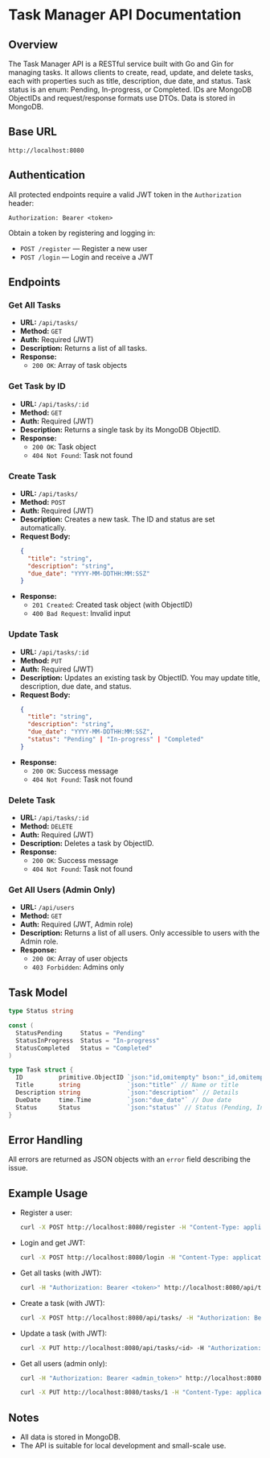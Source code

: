 # Task Manager API Documentation

## Overview
The Task Manager API is a RESTful service built with Go and Gin for managing tasks. It allows clients to create, read, update, and delete tasks, each with properties such as title, description, due date, and status. Task status is an enum: Pending, In-progress, or Completed. IDs are MongoDB ObjectIDs and request/response formats use DTOs. Data is stored in MongoDB.

## Base URL
```
http://localhost:8080
```


## Authentication

All protected endpoints require a valid JWT token in the `Authorization` header:

```
Authorization: Bearer <token>
```

Obtain a token by registering and logging in:

- `POST /register` — Register a new user
- `POST /login` — Login and receive a JWT

## Endpoints

### Get All Tasks
- **URL:** `/api/tasks/`
- **Method:** `GET`
- **Auth:** Required (JWT)
- **Description:** Returns a list of all tasks.
- **Response:**
  - `200 OK`: Array of task objects

### Get Task by ID
- **URL:** `/api/tasks/:id`
- **Method:** `GET`
- **Auth:** Required (JWT)
- **Description:** Returns a single task by its MongoDB ObjectID.
- **Response:**
  - `200 OK`: Task object
  - `404 Not Found`: Task not found

### Create Task
- **URL:** `/api/tasks/`
- **Method:** `POST`
- **Auth:** Required (JWT)
- **Description:** Creates a new task. The ID and status are set automatically.
- **Request Body:**
  ```json
  {
    "title": "string",
    "description": "string",
    "due_date": "YYYY-MM-DDTHH:MM:SSZ"
  }
  ```
- **Response:**
  - `201 Created`: Created task object (with ObjectID)
  - `400 Bad Request`: Invalid input

### Update Task
- **URL:** `/api/tasks/:id`
- **Method:** `PUT`
- **Auth:** Required (JWT)
- **Description:** Updates an existing task by ObjectID. You may update title, description, due date, and status.
- **Request Body:**
  ```json
  {
    "title": "string",
    "description": "string",
    "due_date": "YYYY-MM-DDTHH:MM:SSZ",
    "status": "Pending" | "In-progress" | "Completed"
  }
  ```
- **Response:**
  - `200 OK`: Success message
  - `404 Not Found`: Task not found

### Delete Task
- **URL:** `/api/tasks/:id`
- **Method:** `DELETE`
- **Auth:** Required (JWT)
- **Description:** Deletes a task by ObjectID.
- **Response:**
  - `200 OK`: Success message
  - `404 Not Found`: Task not found
### Get All Users (Admin Only)
- **URL:** `/api/users`
- **Method:** `GET`
- **Auth:** Required (JWT, Admin role)
- **Description:** Returns a list of all users. Only accessible to users with the Admin role.
- **Response:**
  - `200 OK`: Array of user objects
  - `403 Forbidden`: Admins only

## Task Model
```go
type Status string

const (
  StatusPending     Status = "Pending"
  StatusInProgress  Status = "In-progress"
  StatusCompleted   Status = "Completed"
)

type Task struct {
  ID          primitive.ObjectID `json:"id,omitempty" bson:"_id,omitempty"` // MongoDB ObjectID
  Title       string             `json:"title"` // Name or title
  Description string             `json:"description"` // Details
  DueDate     time.Time          `json:"due_date"` // Due date
  Status      Status             `json:"status"` // Status (Pending, In-progress, Completed)
}
```

## Error Handling
All errors are returned as JSON objects with an `error` field describing the issue.

## Example Usage
- Register a user:
  ```bash
  curl -X POST http://localhost:8080/register -H "Content-Type: application/json" -d '{"email":"user@example.com","password":"yourpassword"}'
  ```
- Login and get JWT:
  ```bash
  curl -X POST http://localhost:8080/login -H "Content-Type: application/json" -d '{"email":"user@example.com","password":"yourpassword"}'
  ```
- Get all tasks (with JWT):
  ```bash
  curl -H "Authorization: Bearer <token>" http://localhost:8080/api/tasks/
  ```
- Create a task (with JWT):
  ```bash
  curl -X POST http://localhost:8080/api/tasks/ -H "Authorization: Bearer <token>" -H "Content-Type: application/json" -d '{"title":"Test","description":"Test task","due_date":"2025-09-06T12:00:00Z"}'
  ```
- Update a task (with JWT):
  ```bash
  curl -X PUT http://localhost:8080/api/tasks/<id> -H "Authorization: Bearer <token>" -H "Content-Type: application/json" -d '{"title":"Updated","status":"Completed"}'
  ```
- Get all users (admin only):
  ```bash
  curl -H "Authorization: Bearer <admin_token>" http://localhost:8080/api/users
  ```
  ```bash
  curl -X PUT http://localhost:8080/tasks/1 -H "Content-Type: application/json" -d '{"title":"Updated","status":"Completed"}'
  ```

## Notes
- All data is stored in MongoDB.
- The API is suitable for local development and small-scale use.

